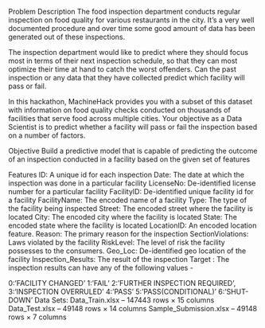 Problem Description
The food inspection department conducts regular inspection on food quality for various restaurants in the city. It’s a very well documented procedure and over time some good amount of data has been generated out of these inspections.

The inspection department would like to predict where they should focus most in terms of their next inspection schedule, so that they can most optimize their time at hand to catch the worst offenders. Can the past inspection or any data that they have collected predict which facility will pass or fail.

In this hackathon, MachineHack provides you with a subset of this dataset with information on food quality checks conducted on thousands of facilities that serve food across multiple cities. Your objective as a Data Scientist is to predict whether a facility will pass or fail the inspection based on a number of factors.

Objective
Build a predictive model that is capable of predicting the outcome of an inspection conducted in a facility based on the given set of features

Features
ID: A unique id for each inspection
Date: The date at which the inspection was done in a particular facility
LicenseNo: De-identified license number for a particular facility
FacilityID: De-identified unique facility id  for a facility
FacilityName: The encoded name of a facility
Type: The type of the facility being inspected
Street: The encoded street where the facility is located
City: The encoded city where the facility is located
State: The encoded state where the facility is located
LocationID: An encoded location feature.
Reason: The primary reason for the inspection
SectionViolations: Laws violated by the facility
RiskLevel: The level of risk the facility possesses to the consumers.
Geo_Loc: De-identified geo location of the facility
Inspection_Results: The result of the inspection
Target :
The inspection results can have any of the following values -

0:’FACILITY CHANGED’
1:’FAIL’
2:’FURTHER INSPECTION REQUIRED’,
3:’INSPECTION OVERRULED’
4:’PASS’
5:’PASS(CONDITIONAL)’
6:’SHUT-DOWN’
Data Sets:
Data_Train.xlsx – 147443 rows × 15 columns
Data_Test.xlsx – 49148 rows × 14 columns
Sample_Submission.xlsx – 49148 rows × 7 columns
